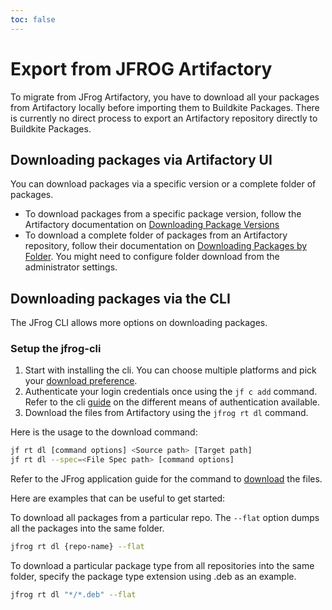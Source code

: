 ```yaml
---
toc: false
---
```


# Export from JFROG Artifactory

To migrate from JFrog Artifactory, you have to download all your packages from Artifactory locally before importing them to Buildkite Packages. There is currently no direct process to export an Artifactory repository directly to Buildkite Packages.

## Downloading packages via Artifactory UI

You can download packages via a specific version or a complete folder of packages.
   * To download packages from a specific package version, follow the Artifactory documentation on [Downloading Package Versions](https://jfrog.com/help/r/jfrog-artifactory-documentation/downloading-package-versions)
   * To download a complete folder of packages from an Artifactory repository, follow their documentation on [Downloading Packages by Folder](https://jfrog.com/help/r/jfrog-artifactory-documentation/download-a-folder). You might need to configure folder download from the administrator settings.

## Downloading packages via the CLI

The JFrog CLI allows more options on downloading packages.

### Setup the jfrog-cli

1. Start with installing the cli. You can choose multiple platforms and pick your [download preference](https://jfrog.com/getcli/). 
1. Authenticate your login credentials once using the `jf c add` command. Refer to the cli [guide](https://docs.jfrog-applications.jfrog.io/jfrog-applications/jfrog-cli/cli-for-jfrog-artifactory/authentication) on the different means of authentication available. 
1. Download the files from Artifactory using the `jfrog rt dl` command.

Here is the usage to the download command:

```bash
jf rt dl [command options] <Source path> [Target path] 
jf rt dl --spec=<File Spec path> [command options]
```

Refer to the JFrog application guide for the command to [download](https://docs.jfrog-applications.jfrog.io/jfrog-applications/jfrog-cli/cli-for-jfrog-artifactory/generic-files#usage-1) the files. 

Here are examples that can be useful to get started: 

To download all packages from a particular repo. The `--flat` option dumps all the packages into the same folder.

```bash
jfrog rt dl {repo-name} --flat
```

To download a particular package type from all repositories into the same folder, specify the package type extension using .deb as an example.

```bash
jfrog rt dl "*/*.deb" --flat
```